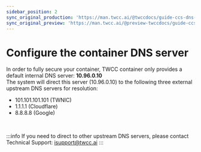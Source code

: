 ```yaml
---
sidebar_position: 2
sync_original_production: 'https://man.twcc.ai/@twccdocs/guide-ccs-dns-en' 
sync_original_preview: 'https://man.twcc.ai/@preview-twccdocs/guide-ccs-dns-en' 
---
```


# Configure the container DNS server

In order to fully secure your container, TWCC container only provides a default internal DNS server: **10.96.0.10**<br/>
The system will direct this server (10.96.0.10) to the following three external upstream DNS servers for resolution:

- 101.101.101.101 (TWNIC)
- 1.1.1.1 (Cloudflare)
- 8.8.8.8 (Google)

<br/>

:::info
If you need to direct to other upstream DNS servers, please contact Technical Support: isupport@twcc.ai
:::